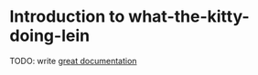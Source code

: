 # Introduction to what-the-kitty-doing-lein

TODO: write [great documentation](http://jacobian.org/writing/what-to-write/)

